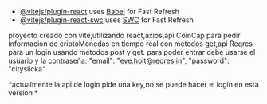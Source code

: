 
 - [@vitejs/plugin-react](https://github.com/vitejs/vite-plugin-react/blob/main/packages/plugin-react/README.md) uses [Babel](https://babeljs.io/) for Fast Refresh
 - [@vitejs/plugin-react-swc](https://github.com/vitejs/vite-plugin-react-swc) uses [SWC](https://swc.rs/) for Fast Refresh

proyecto creado con vite,utilizando react,axios,api CoinCap para pedir informacion de criptoMonedas en tiempo real con metodos get,api Reqres para un login usando metodos post y get.
para poder entrar debe usarse el usuario y la contraseña:
    "email": "eve.holt@reqres.in",
    "password": "cityslicka"

*actualmente la api de login pide una key,no se puede hacer el login en esta version *